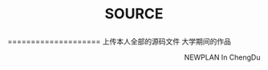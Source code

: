 # <p align="center">SOURCE</p>
====================
上传本人全部的源码文件 大学期间的作品


<p align="right">NEWPLAN In ChengDu</p>
